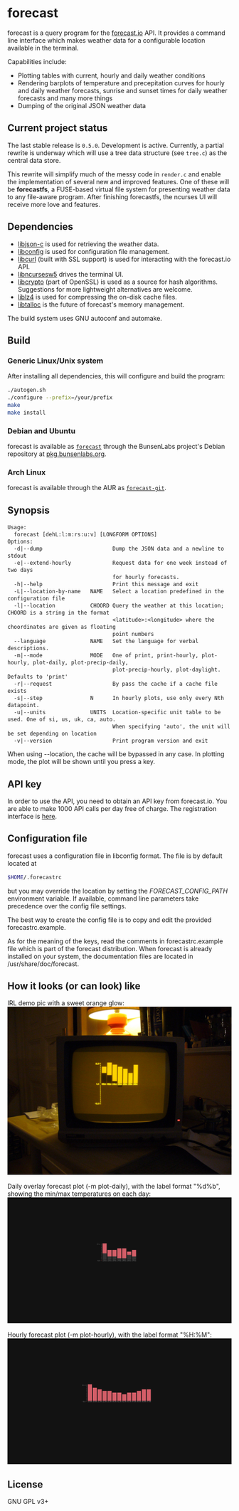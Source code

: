 # forecast

forecast is a query program for the [forecast.io](https://forecast.io)
API. It provides a command line interface which makes weather data for a
configurable location available in the terminal.

Capabilities include:

* Plotting tables with current, hourly and daily weather conditions
* Rendering barplots of temperature and precepitation curves for hourly
  and daily weather forecasts, sunrise and sunset times for daily
  weather forecasts and many more things
* Dumping of the original JSON weather data

## Current project status

The last stable release is `0.5.0`. Development is active. Currently, a
partial rewrite is underway which will use a tree data structure (see
`tree.c`) as the central data store.

This rewrite will simplify much of the messy code in `render.c` and
enable the implementation of several new and improved features. One of
these will be **forecastfs**, a FUSE-based virtual file system for
presenting weather data to any file-aware program. After finishing
forecastfs, the ncurses UI will receive more love and features.

## Dependencies

* [libjson-c](https://github.com/json-c/json-c) is used for retrieving
  the weather data.
* [libconfig](http://www.hyperrealm.com/libconfig/) is used for
  configuration file management.
* [libcurl](http://curl.haxx.se/libcurl/) (built with SSL support) is
  used for interacting with the forecast.io API.
* [libncursesw5](https://www.gnu.org/software/ncurses) drives the
  terminal UI.
* [libcrypto](https://www.openssl.org/docs/manmaster/crypto/crypto.html)
  (part of OpenSSL) is used as a source for hash algorithms. Suggestions
  for more lightweight alternatives are welcome.
* [liblz4](https://github.com/Cyan4973/lz4) is used for compressing the
  on-disk cache files.
* [libtalloc](https://talloc.samba.org/talloc/doc/html/index.html) is
  the future of forecast's memory management.

The build system uses GNU autoconf and automake.

## Build

### Generic Linux/Unix system

After installing all dependencies, this will configure and build the
program:

```sh
./autogen.sh
./configure --prefix=/your/prefix
make
make install
```

### Debian and Ubuntu

forecast is available as
[`forecast`](http://pkg.bunsenlabs.org/debian/pool/main/f/forecast/)
through the BunsenLabs project's Debian repository at
[pkg.bunsenlabs.org](http://pkg.bunsenlabs.org/repoidx.html#forecast).


### Arch Linux

forecast is available through the AUR as
[`forecast-git`](https://aur.archlinux.org/packages/forecast-git/).

## Synopsis

```
Usage:
  forecast [dehL:l:m:rs:u:v] [LONGFORM OPTIONS]
Options:
  -d|--dump                      Dump the JSON data and a newline to stdout
  -e|--extend-hourly             Request data for one week instead of two days
                                 for hourly forecasts.
  -h|--help                      Print this message and exit
  -L|--location-by-name   NAME   Select a location predefined in the configuration file
  -l|--location           CHOORD Query the weather at this location; CHOORD is a string in the format
                                 <latitude>:<longitude> where the choordinates are given as floating
                                 point numbers
  --language              NAME   Set the language for verbal descriptions.
  -m|--mode               MODE   One of print, print-hourly, plot-hourly, plot-daily, plot-precip-daily,
                                 plot-precip-hourly, plot-daylight. Defaults to 'print'
  -r|--request                   By pass the cache if a cache file exists
  -s|--step               N      In hourly plots, use only every Nth datapoint.
  -u|--units              UNITS  Location-specific unit table to be used. One of si, us, uk, ca, auto.
                                 When specifying 'auto', the unit will be set depending on location
  -v|--version                   Print program version and exit
```

When using --location, the cache will be bypassed in any case. In
plotting mode, the plot will be shown until you press a key.

## API key

In order to use the API, you need to obtain an API key from forecast.io.
You are able to make 1000 API calls per day free of charge. The
registration interface is [here](https://developer.forecast.io/).

## Configuration file

forecast uses a configuration file in libconfig format. The file is by
default located at
```sh
$HOME/.forecastrc
```
but you may override the location by setting the *FORECAST_CONFIG_PATH*
environment variable. If available, command line parameters take
precedence over the config file settings.

The best way to create the config file is to copy and edit the provided
forecastrc.example.

As for the meaning of the keys, read the comments in forecastrc.example
file which is part of the forecast distribution. When forecast is
already installed on your system, the documentation files are located in
/usr/share/doc/forecast.

## How it looks (or can look) like

IRL demo pic with a sweet orange glow:
![](https://raw.githubusercontent.com/2ion/forecast/gh-pages/philipsmonochrome_by_jaseg.jpg)

Daily overlay forecast plot (-m plot-daily), with the label format
"%d%b", showing the min/max temperatures on each day:
![](https://raw.githubusercontent.com/2ion/forecast/gh-pages/ex4.png)

Hourly forecast plot (-m plot-hourly), with the label format "%H:%M":
![](https://raw.githubusercontent.com/2ion/forecast/gh-pages/ex3.png)

## License

GNU GPL v3+
